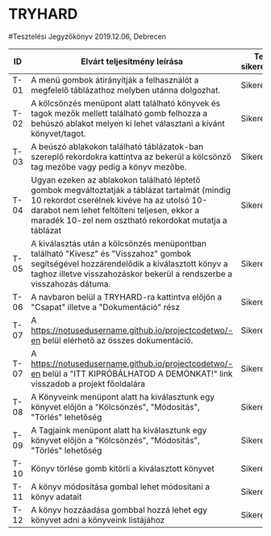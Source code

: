# TRYHARD

#Tesztelési Jegyzőkönyv
2019.12.06, Debrecen

ID | Elvárt teljesítmény leírása | Teszt sikeressége | Tesztelő neve
----|----------|-----------|---------|
T-01 | A menü gombok átirányítják a felhasználót a megfelelő táblázathoz melyben utánna dolgozhat. | Sikeres | Ákos
T-02 | A kölcsönzés menüpont alatt található könyvek és tagok mezők mellett található gomb felhozza a behúszó ablakot melyen ki lehet választani a kívánt könyvet/tagot. | Sikeres | Ákos
T-03 | A beúszó ablakokon található táblázatok-ban szereplő rekordokra kattintva az bekerül a kölcsönző tag mezőbe vagy pedig a könyv mezőbe. | Sikeres | Ákos
T-04 | Ugyan ezeken az ablakokon található léptető gombok megváltoztatják a táblázat tartalmát (mindig 10 rekordot cserélnek kivéve ha az utolsó 10-darabot nem lehet feltölteni teljesen, ekkor a maradék 10-zel nem osztható rekordokat mutatja a táblázat | Sikeres | Ákos
T-05 | A kiválasztás után a kölcsönzés menüpontban található "Kivesz" és "Visszahoz" gombok segítségével hozzárendelődik a kiválasztott könyv a taghoz illetve visszahozáskor bekerül a rendszerbe a visszahozás dátuma. | Sikeres | Ákos
T-06 | A navbaron belül a TRYHARD-ra kattintva előjön a "Csapat" illetve a "Dokumentáció" rész | Sikeres | Kristóf
T-07 | A https://notusedusername.github.io/projectcodetwo/-en belül elérhető az összes dokumentáció. | Sikeres | Kristóf
T-07 | A https://notusedusername.github.io/projectcodetwo/-en belül a "ITT KIPRÓBÁLHATOD A DEMÓNKAT!" link visszadob a projekt főoldalára  | Sikeres | Kristóf
T-08 | A Könyveink menüpont alatt ha kiválasztunk egy könyvet előjön a "Kölcsönzés", "Módositás", "Törlés" lehetőség | Sikeres | Kristóf
T-09 | A Tagjaink menüpont alatt ha kiválasztunk egy könyvet előjön a "Kölcsönzés", "Módositás", "Törlés" lehetőség | Sikeres | Kristóf
T-10 | Könyv törlése gomb kitörli a kiválasztott könyvet | Sikeres | Kristóf
T-11 | A könyv módosítása gombal lehet módosítani a könyv adatait | Sikeres | Kristóf
T-12 | A könyv hozzáadása gombbal hozzá lehet egy könyvet adni a könyveink listájához | Sikeres | Kristóf
